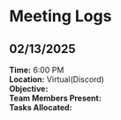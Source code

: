 # **Meeting Logs**

## **02/13/2025**
**Time:** 6:00 PM  
**Location:** Virtual(Discord)  
**Objective:**  
**Team Members Present:**  
**Tasks Allocated:**

